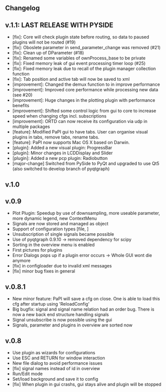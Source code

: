 Changelog
------

v.1.1: LAST RELEASE WITH PYSIDE
---
 * [fix]: Core will check plugin state before routing, so data to paused plugins will not be routed (#19)
 * [fix]: Oboslete parameter in send_parameter_change was removed (#21)
 * [fix]: Clean up of DParameter (#18)
 * [fix]: Renamed some variables of ownProcess_base to be private
 * [fix]: Fixed memory leak of gui event processing timer loop (#25)
 * [fix]: Fixed memory leak due to recall of the plugin manager collection function
 * [fix]: Tab position and active tab will now be saved to xml
 * [improvement]: Changed the demux function to in improve performance
 * [improvement]: Improved core performance while processing new data (see #20)
 * [improvement]: Huge changes in the plotting plugin with performance benefits
 * [improvement]: Shifted some control logic from gui to core to increase speed when changing cfgs incl. subscriptions
 * [improvement]: ORTD can now receive its configuration via udp in multiple packages
 * [feature]: Modified PaPI gui to have tabs. User can organise visual plugins in tabs, remove tabs, rename tabs.
 * [feature]: PaPI now supports Mac OS X based on Darwin.
 * [plugin]: Added a new visual plugin: ProgressBar
 * [plugin]: Minor changes in LCDDisplay and Slider
 * [plugin]: Added a new pcp plugin: Radiobutton
 * [major-change] Switched from PySide to PyQt and upgraded to use Qt5 (also switched to develop branch of pyqtgraph)

v.1.0
---

v.0.9
---
 * Plot Plugin: Speedup by use of downsampling, more useable parameter, more dynamic legend, new ContextMenu
 * Signals are now stored and managed as object 
 * Support of configuration types [file, ]
 * Unsubscription of single signals became possible
 * Use of pyqtgraph 0.9.10 -> removed dependency for scipy
 * Sorting in the overview menu is enabled
 * First pictures for plugins
 * Error Dialogs pops up if a plugin error occurs -> Whole GUI wont die anymore
 * [fix] in configloader due to invalid xml messages
 * [fix] minor bug fixes in general

v.0.8.1
---
 * New minor feature: PaPI will save a cfg on close. One is able to load this cfg after startup using 'ReloadConfig'
 * Big bugfix: signal and signal name relation had an order bug. There is now a new back end structure handling signals
 * Signal unsubscribe is now possible using the gui
 * Signals, parameter and plugins in overview are sorted now

v.0.8
---

* Use plugin as wizards for configurations
* Use ESC and RETURN for window interaction
* New file dialog to avoid performance issues
* [fix] signal names instead of id in overview
* Run/Edit mode
* Set/load background and save it to config
* [fix] When plugin in gui crashs, gui stays alive and plugin will be stopped


